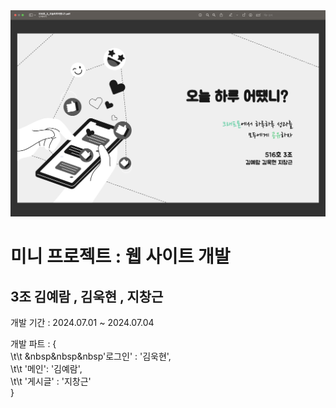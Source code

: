 <img src="/static/web.png">


<h1> 미니 프로젝트 : 웹 사이트 개발 </h1>
<h2> 3조 김예람 ,  김욱현 , 지창근 </h2>

개발 기간 : 2024.07.01 ~ 2024.07.04

개발 파트 : {<br/>
             \t\t &nbsp&nbsp&nbsp'로그인' : '김욱현',<br/>
             \t\t '메인': '김예람',<br/>
             \t\t '게시글' : '지창근'<br/>
          }
